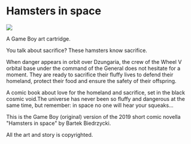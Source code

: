 # Hamsters in space

![](https://user-images.githubusercontent.com/68123541/153057496-a4be6af9-50e2-40c3-8f50-2c0d16513bfe.png)

A Game Boy art cartridge.

You talk about sacrifice? These hamsters know sacrifice.

When danger appears in orbit over Dzungaria, the crew of the Wheel V orbital base under the command of the General does not hesitate for a moment. They are ready to sacrifice their fluffy lives to defend their homeland, protect their food and ensure the safety of their offspring.

A comic book about love for the homeland and sacrifice, set in the black cosmic void.The universe has never been so fluffy and dangerous at the same time, but remember: in space no one will hear your squeaks...

This is the Game Boy (original) version of the 2019 short comic novella "Hamsters in space" by Bartek Biedrzycki.

All the art and story is copyrighted.
